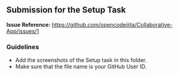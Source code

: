 ## Submission for the Setup Task

**Issue Reference:** https://github.com/opencodeiiita/Collaborative-App/issues/1

### Guidelines
- Add the screenshots of the Setup task in this folder.
- Make sure that the file name is your GitHub User ID.